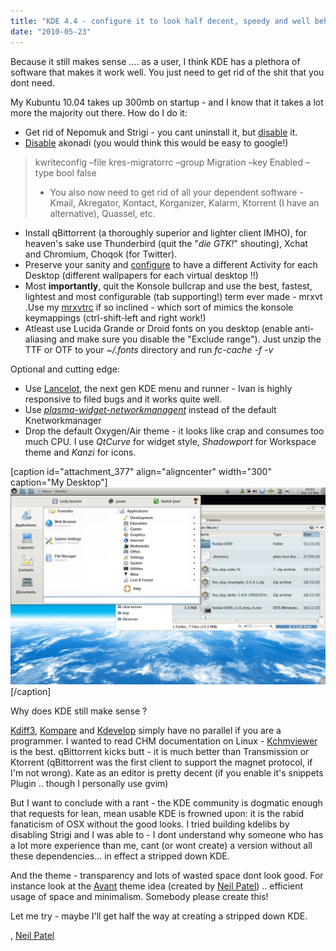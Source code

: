 ```yaml
---
title: "KDE 4.4 - configure it to look half decent, speedy and well behaved"
date: "2010-05-23"
---
```


Because it still makes sense .... as a user, I think KDE has a plethora of software that makes it work well. You just need to get rid of the shit that you dont need.

My Kubuntu 10.04 takes up 300mb on startup - and I know that it takes a lot more the majority out there. How do I do it:

- Get rid of Nepomuk and Strigi - you cant uninstall it, but [disable](http://www.freetechie.com/blog/disable-nepomuk-desktop-search-on-kde-4-4-2-kubuntu-lucid-10-04/) it.
- [Disable](http://techbase.kde.org/Projects/PIM/Akonadi#How_do_I_disable_automatic_migration_from_KDE.27s_traditional_framework.3F) akonadi (you would think this would be easy to google!)

> kwriteconfig –file kres-migratorrc –group Migration –key Enabled –type bool false
> 
> - You also now need to get rid of all your dependent software - Kmail, Akregator, Kontact, Korganizer, Kalarm, Ktorrent (I have an alternative), Quassel, etc.

- Install qBittorrent (a thoroughly superior and lighter client IMHO), for heaven's sake use Thunderbird (quit the "_die GTK!_" shouting), Xchat and Chromium, Choqok (for Twitter).
- Preserve your sanity and [configure](http://userbase.kde.org/Plasma#Activities_and_Virtual_Desktops) to have a different Activity for each Desktop (different wallpapers for each virtual desktop !!)
- Most **importantly**, quit the Konsole bullcrap and use the best, fastest, lightest and most configurable (tab supporting!) term ever made - mrxvt .Use my [mrxvtrc](http://github.com/sandys/scripts/blob/master/.mrxvtrc) if so inclined - which sort of mimics the konsole keymappings (ctrl-shift-left and right work!)
- Atleast use Lucida Grande or Droid fonts on you desktop (enable anti-aliasing and make sure you disable the "Exclude range"). Just unzip the TTF or OTF to your _~/.fonts_ directory and run _fc-cache -f -v_

Optional and cutting edge:

- Use [Lancelot](http://lancelot.fomentgroup.org/main), the next gen KDE menu and runner - Ivan is highly responsive to filed bugs and it works quite well.
- Use _[plasma-widget-networkmanagent](http://osdir.com/ml/kubuntu-devel/2010-03/msg00013.html)_ instead of the default Knetworkmanager
- Drop the default Oxygen/Air theme - it looks like crap and consumes too much CPU. I use _QtCurve_ for widget style, _Shadowport_ for Workspace theme and _Kanzi_ for icons.

\[caption id="attachment\_377" align="aligncenter" width="300" caption="My Desktop"\]![KDE 4.4.3 desktop screenshot](./images/kde.jpeg)\[/caption\]

Why does KDE still make sense ?

[Kdiff3](http://kdiff3.sourceforge.net/), [Kompare](http://en.wikipedia.org/wiki/Kompare) and [Kdevelop](http://www.kdevelop.org/) simply have no parallel if you are a programmer. I wanted to read CHM documentation on Linux - [Kchmviewer](http://www.kchmviewer.net/) is the best. qBittorrent kicks butt - it is much better than Transmission or Ktorrent (qBittorrent was the first client to support the magnet protocol, if I'm not wrong). Kate as an editor is pretty decent (if you enable it's snippets Plugin .. though I personally use gvim)

But I want to conclude with a rant - the KDE community is dogmatic enough that requests for lean, mean usable KDE is frowned upon: it is the rabid fanaticism of OSX without the good looks. I tried building kdelibs by disabling Strigi and I was able to - I dont understand why someone who has a lot more experience than me, cant (or wont create) a version without all these dependencies... in effect a stripped down KDE.

And the theme - transparency and lots of wasted space dont look good. For instance look at the [Avant](http://kde-look.org/content/show.php/Avant%20%5BPretty%20Please%20REQUEST!%5D?content=101283) theme idea (created by [Neil Patel](http://njpatel.blogspot.com/)) .. efficient usage of space and minimalism. Somebody please create this!

Let me try - maybe I'll get half the way at creating a stripped down KDE.

, [Neil Patel](http://njpatel.blogspot.com/)
